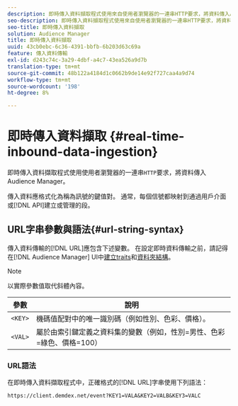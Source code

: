 ```yaml
---
description: 即時傳入資料擷取程式使用來自使用者瀏覽器的一連串HTTP要求，將資料傳入Audience Manager。
seo-description: 即時傳入資料擷取程式使用來自使用者瀏覽器的一連串HTTP要求，將資料傳入Audience Manager。
seo-title: 即時傳入資料擷取
solution: Audience Manager
title: 即時傳入資料擷取
uuid: 43cb0ebc-6c36-4391-bbfb-6b203d63c69a
feature: 傳入資料傳輸
exl-id: d243c74c-3a29-4dbf-a4c7-43ea526a9d7b
translation-type: tm+mt
source-git-commit: 48b122a4184d1c0662b9de14e92f727caa4a9d74
workflow-type: tm+mt
source-wordcount: '198'
ht-degree: 8%

---
```


# 即時傳入資料擷取 {#real-time-inbound-data-ingestion}

即時傳入資料擷取程式使用使用者瀏覽器的一連串`HTTP`要求，將資料傳入Audience Manager。

<!-- c_rt_inbound_real_time.xml -->

傳入資料應格式化為稱為訊號的鍵值對。 通常，每個信號都映射到通過用戶介面或[!DNL API]建立或管理的段。

## URL字串參數與語法{#url-string-syntax}

傳入資料傳輸的[!DNL URL]應包含下述變數。 在設定即時資料傳輸之前，請記得在[!DNL Audience Manager] UI中[建立traits](../../../features/traits/create-onboarded-rule-based-traits.md)和[資料夾結構](../../../features/traits/trait-storage.md#create-trait-storage-folder)。

>[!NOTE]
>
>以實際參數值取代斜體內容。

| 參數 | 說明 |
|---|---|
| `<KEY>` | 機碼值配對中的唯一識別碼（例如性別、色彩、價格）。 |
| `<VAL>` | 屬於由索引鍵定義之資料集的變數（例如，性別=男性、色彩=綠色、價格=100） |

### URL語法

在即時傳入資料擷取程式中，正確格式的[!DNL URL]字串使用下列語法：

```
https://client.demdex.net/event?KEY1=VALA&KEY2=VALB&KEY3=VALC
```
